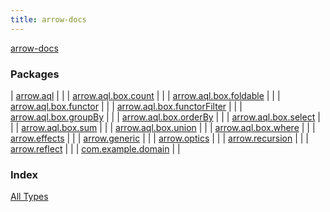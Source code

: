 ```yaml
---
title: arrow-docs
---
```


[arrow-docs](./index.html)

### Packages

| [arrow.aql](arrow.aql/index.html) |  |
| [arrow.aql.box.count](arrow.aql.box.count/index.html) |  |
| [arrow.aql.box.foldable](arrow.aql.box.foldable/index.html) |  |
| [arrow.aql.box.functor](arrow.aql.box.functor/index.html) |  |
| [arrow.aql.box.functorFilter](arrow.aql.box.functor-filter/index.html) |  |
| [arrow.aql.box.groupBy](arrow.aql.box.group-by/index.html) |  |
| [arrow.aql.box.orderBy](arrow.aql.box.order-by/index.html) |  |
| [arrow.aql.box.select](arrow.aql.box.select/index.html) |  |
| [arrow.aql.box.sum](arrow.aql.box.sum/index.html) |  |
| [arrow.aql.box.union](arrow.aql.box.union/index.html) |  |
| [arrow.aql.box.where](arrow.aql.box.where/index.html) |  |
| [arrow.effects](arrow.effects/index.html) |  |
| [arrow.generic](arrow.generic/index.html) |  |
| [arrow.optics](arrow.optics/index.html) |  |
| [arrow.recursion](arrow.recursion/index.html) |  |
| [arrow.reflect](arrow.reflect/index.html) |  |
| [com.example.domain](com.example.domain/index.html) |  |

### Index

[All Types](alltypes/index.html)